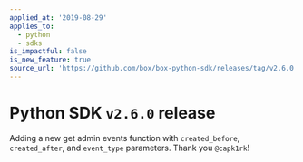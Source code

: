 ```yaml
---
applied_at: '2019-08-29'
applies_to:
  - python
  - sdks
is_impactful: false
is_new_feature: true
source_url: 'https://github.com/box/box-python-sdk/releases/tag/v2.6.0'
---
```

# Python SDK `v2.6.0` release

Adding a new get admin events function with `created_before`, `created_after`, and `event_type` parameters. Thank you `@capk1rk`!
